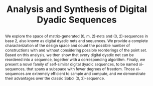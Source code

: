 ---
# this file is written in YAML http://docs.ansible.com/ansible/latest/YAMLSyntax.html
# all lines with a leading sharp are comments and will not be compiled
# longer blocks of text should start with a a leading > to escape all special characters

# URL handle for generated webpage
slug:       digitalsequences

#specifies layout to be used for page generation (do not modify)
layout:     publication

#publication title
title:      >
   Analysis and Synthesis of Digital Dyadic Sequences
   
#include in selected publications on front page (optional, delete line if not applicable)
display:	selected

#list all publication authors in correct order (please check the spelling is identical to your personal page)
authors:
 - Abdalla G. M. Ahmed
 - Markus Hadwiger
 - Mikhail Skopenkov
 - Peter Wonka
 
#insert publication venue (displayed on publication page)
venue:      >
   arXiv:2306.06925

#insert short venue (displayed in box in publication list)
shortvenue: >
   arXiv

#specify publication year
year:       2023

#insert abstract of publication
abstract:   >
   We explore the space of matrix-generated (0, m, 2)-nets and (0, 2)-sequences in base 2, also known as digital dyadic nets and sequences. We provide a complete characterization of the design space and count the possible number of constructions with and without considering possible reorderings of the point set. Based on this analysis, we then show that every digital dyadic net can be reordered into a sequence, together with a corresponding algorithm. Finally, we present a novel family of self-similar digital dyadic sequences, to be named xi-sequences, that spans a subspace with fewer degrees of freedom. Those xi-sequences are extremely efficient to sample and compute, and we demonstrate their advantages over the classic Sobol (0, 2)-sequence.
   
#link to hi-res teaser image of publication (please make sure the image is wide, e.g. aspect ratio between 4:2 and 4:1)
teaser:     './publications/2023_ahmed_digitalsequences.png'
   
#link to smaller thumbnail image of publication (please make sure the aspect ratio is 3:2, suggested size is 150x100px)
thumbnail:  './publications/2023_ahmed_thumbnail.png'

#link to publication video (optional): you can either upload the video to our website (insert local link) or host it on youtube or vimeo (in this case insert the youtube/vimeo link)
#video:      'https://vimeo.com/458350874'

#link to talk video (optional): you can either upload the video to our website (insert local link) or host it on youtube or vimeo (in this case insert the youtube/vimeo link)
#talk:       'https://www.youtube.com/watch?v=3WW2Bdg5tY8'

#link to publication pdf (optional)
#pdf:        './publications/2023_ahmed_digitalsequences.pdf'

#link to appendix pdf (optional)
#pdfsupp:   'https://arxiv.org/pdf/2306.06925.pdf'

#insert citation. please format citation by inserting <br> at line breaks, &nbsp;&nbsp; will insert a tab character to prettify the citation
citation:   >
  @article{Ahmed2023DigitalDyadicSequences,<br>
   &nbsp;&nbsp;title = {Analysis and Synthesis of Digital Dyadic Sequences},<br>
   &nbsp;&nbsp;author = {Ahmed, Abdalla G. M. and Hadwiger, Markus and Skopenkov, Mikhail and Wonka, Peter},<br>
   &nbsp;&nbsp;journal = {arXiv e-prints},<br>
   &nbsp;&nbsp;archivePrefix = "arXiv",<br>
   &nbsp;&nbsp;eprint = {2306.06925},<br>
   &nbsp;&nbsp;year = {2023}<br>
  }

#insert links to additional material for the publication (optional)
#links need a title, a URL and a type (this defines the link icon) which can be one of the following values: code, archive, files, slides or text (this is the default icon)
links: 
#- title: Publisher version
#  type:  web
#  url:   'https://doi.org/10.1063/5.0063817'
- title: arXiv paper
  type:  pdf
  url:   'https://arxiv.org/pdf/2306.06925.pdf'
# - title: Code
#   type:  github
#   url:   'https://github.com/vccvisualization/killingsurfaces'
 
---